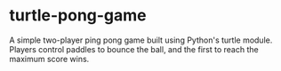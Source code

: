 # turtle-pong-game
A simple two-player ping pong game built using Python's turtle module. Players control paddles to bounce the ball, and the first to reach the maximum score wins.
